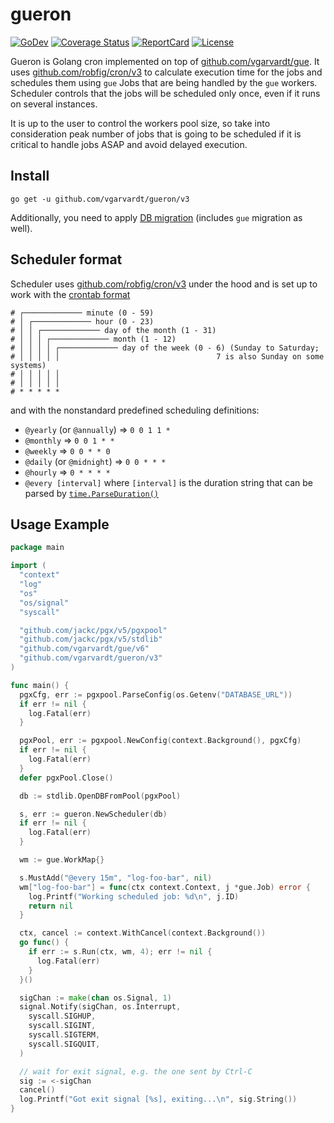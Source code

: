 # gueron

[![GoDev](https://img.shields.io/static/v1?label=godev&message=reference&color=00add8)](https://pkg.go.dev/github.com/vgarvardt/gueron/v3)
[![Coverage Status](https://codecov.io/gh/vgarvardt/gueron/branch/master/graph/badge.svg)](https://codecov.io/gh/vgarvardt/gueron)
[![ReportCard](https://goreportcard.com/badge/github.com/vgarvardt/gueron)](https://goreportcard.com/report/github.com/vgarvardt/gueron)
[![License](https://img.shields.io/npm/l/express.svg)](http://opensource.org/licenses/MIT)

Gueron is Golang cron implemented on top of [github.com/vgarvardt/gue]. It uses [github.com/robfig/cron/v3] to calculate
execution time for the jobs and schedules them using `gue` Jobs that are being handled by the `gue` workers. Scheduler
controls that the jobs will be scheduled only once, even if it runs on several instances.

It is up to the user to control the workers pool size, so take into consideration peak number of jobs that is going to
be scheduled if it is critical to handle jobs ASAP and avoid delayed execution.

## Install

```shell
go get -u github.com/vgarvardt/gueron/v3
```

Additionally, you need to apply [DB migration](migrations/schema.sql) (includes `gue` migration as well).

## Scheduler format

Scheduler uses [github.com/robfig/cron/v3] under the hood and is set up to work with the [crontab format]

```text
# ┌───────────── minute (0 - 59)
# │ ┌───────────── hour (0 - 23)
# │ │ ┌───────────── day of the month (1 - 31)
# │ │ │ ┌───────────── month (1 - 12)
# │ │ │ │ ┌───────────── day of the week (0 - 6) (Sunday to Saturday;
# │ │ │ │ │                                   7 is also Sunday on some systems)
# │ │ │ │ │
# │ │ │ │ │
# * * * * *
```

and with the nonstandard predefined scheduling definitions:

- `@yearly` (or `@annually`) => `0 0 1 1 *`
- `@monthly` => `0 0 1 * *`
- `@weekly` => `0 0 * * 0`
- `@daily` (or `@midnight`) => `0 0 * * *`
- `@hourly` => `0 * * * *`
- `@every [interval]` where `[interval]` is the duration string that can be parsed by [`time.ParseDuration()`]

## Usage Example

```go
package main

import (
  "context"
  "log"
  "os"
  "os/signal"
  "syscall"

  "github.com/jackc/pgx/v5/pgxpool"
  "github.com/jackc/pgx/v5/stdlib"
  "github.com/vgarvardt/gue/v6"
  "github.com/vgarvardt/gueron/v3"
)

func main() {
  pgxCfg, err := pgxpool.ParseConfig(os.Getenv("DATABASE_URL"))
  if err != nil {
    log.Fatal(err)
  }

  pgxPool, err := pgxpool.NewConfig(context.Background(), pgxCfg)
  if err != nil {
    log.Fatal(err)
  }
  defer pgxPool.Close()

  db := stdlib.OpenDBFromPool(pgxPool)

  s, err := gueron.NewScheduler(db)
  if err != nil {
    log.Fatal(err)
  }

  wm := gue.WorkMap{}

  s.MustAdd("@every 15m", "log-foo-bar", nil)
  wm["log-foo-bar"] = func(ctx context.Context, j *gue.Job) error {
    log.Printf("Working scheduled job: %d\n", j.ID)
    return nil
  }

  ctx, cancel := context.WithCancel(context.Background())
  go func() {
    if err := s.Run(ctx, wm, 4); err != nil {
      log.Fatal(err)
    }
  }()

  sigChan := make(chan os.Signal, 1)
  signal.Notify(sigChan, os.Interrupt,
    syscall.SIGHUP,
    syscall.SIGINT,
    syscall.SIGTERM,
    syscall.SIGQUIT,
  )

  // wait for exit signal, e.g. the one sent by Ctrl-C
  sig := <-sigChan
  cancel()
  log.Printf("Got exit signal [%s], exiting...\n", sig.String())
}
```

<!-- @formatter:off -->

[github.com/vgarvardt/gue]: https://github.com/vgarvardt/gue
[github.com/robfig/cron/v3]: https://github.com/robfig/cron
[crontab format]: https://en.wikipedia.org/wiki/Cron
[`time.ParseDuration()`]: https://pkg.go.dev/time#ParseDuration
